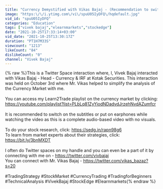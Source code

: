 ```yaml
---
title: "Currency Demystified with Vikas Bajaj - (Recommendation to switch on the subtitles)"
image: "https:\/\/i.ytimg.com\/vi\/spuU05IyDFQ\/hqdefault.jpg"
vid_id: "spuU05IyDFQ"
categories: "Education"
tags: ["vivek bajaj","elearnmarkets","stockedge"]
date: "2021-10-25T17:33:14+03:00"
vid_date: "2021-10-25T13:30:17Z"
duration: "PT1H7M33S"
viewcount: "1213"
likeCount: "84"
dislikeCount: "0"
channel: "Vivek Bajaj"
---
```

{% raw %}This is a Twitter Space interaction where, I, Vivek Bajaj interacted with Vikas Bajaj - Head - Currency &amp; IRF at Kotak Securities. This interaction was held on October 3rd where Mr. Vikas helped to simplify the analysis of the Currency Market with me.<br /><br />You can access my Learn2Trade playlist on the currency market by clicking: <a rel="nofollow" target="blank" href="https://youtube.com/playlist?list=PLbLq81ZyYiodNDadvdJrzehNvdAZumfcr">https://youtube.com/playlist?list=PLbLq81ZyYiodNDadvdJrzehNvdAZumfcr</a><br /><br />It is recommended to switch on the subtitles or put on earphones while watching the video as this is a complete audio-based video with no visuals.<br /><br />To do your stock research, click: <a rel="nofollow" target="blank" href="https://sedg.in/rapn98g6">https://sedg.in/rapn98g6</a> <br />To learn from market experts about their strategies, click: <a rel="nofollow" target="blank" href="https://bit.ly/3bnMXDT">https://bit.ly/3bnMXDT</a><br /><br />I often do Twitter spaces on my  handle and you can even be a part of it by connecting with me on - <a rel="nofollow" target="blank" href="https://twitter.com/vivbajaj">https://twitter.com/vivbajaj</a><br />You can connect with Mr. Vikas Bajaj - <a rel="nofollow" target="blank" href="https://twitter.com/vikas_bazaz?s=20">https://twitter.com/vikas_bazaz?s=20</a><br /><br />#TradingStrategy #StockMarket #CurrencyTrading #TradingforBeginners #TechnicalAnalysis #VivekBajaj #StockEdge #Elearnmarkets{% endraw %}
